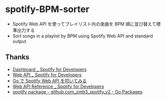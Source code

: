 # spotify-BPM-sorter

- Spotify Web API を使ってプレイリスト内の楽曲を BPM 順に並び替えて標準出力する
- Sort songs in a playlist by BPM using Spotify Web API and standard output

## Thanks

- [Dashboard \_ Spotify for Developers](https://developer.spotify.com/dashboard)
- [Web API \_ Spotify for Developers](https://developer.spotify.com/documentation/web-api)
- [Go で Spotify Web API を叩いてみる](https://zenn.dev/shimpo/articles/trying-spotify-api-with-go)
- [Web API Reference \_ Spotify for Developers](https://developer.spotify.com/documentation/web-api/reference/get-audio-features)
- [spotify package - github.com_zmb3_spotify_v2 - Go Packages](https://pkg.go.dev/github.com/zmb3/spotify/v2)
